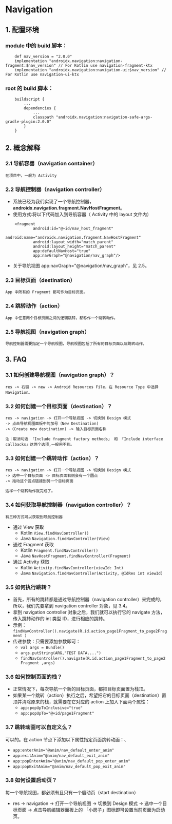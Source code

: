 # Navigation

## 1. 配置环境
  
### module 中的 build 脚本：

        def nav_version = "2.0.0"
        implementation "androidx.navigation:navigation-fragment:$nav_version" // For Kotlin use navigation-fragment-ktx
        implementation "androidx.navigation:navigation-ui:$nav_version" // For Kotlin use navigation-ui-ktx

### root 的 build 脚本：

        buildscript {
            ...
            dependencies {
                ...
                classpath "androidx.navigation:navigation-safe-args-gradle-plugin:2.0.0"
            }
        }

## 2. 概念解释

### 2.1 导航容器（navigation container）

    在项目中，一般为 Activity
  
### 2.2 导航控制器（navigation controller）

* 系统已经为我们实现了一个导航控制器，**androidx.navigation.fragment.NavHostFragment**。
* 使用方式:将以下代码加入到导航容器（ Activity 中的 layout 文件内）
```
    <fragment
            android:id="@+id/nav_host_fragment"
            android:name="androidx.navigation.fragment.NavHostFragment"
            android:layout_width="match_parent"
            android:layout_height="match_parent"
            app:defaultNavHost="true"
            app:navGraph="@navigation/nav_graph"/>
```

* 关于导航视图 app:navGraph="@navigation/nav_graph"，见 2.5。

### 2.3 目标页面（destination）

    App 中所有的 Fragment 都可作为目标页面。

### 2.4 跳转动作（action）

    App 中任意两个目标页面之间的逻辑跳转，都称作一个跳转动作。

### 2.5 导航视图（navigation graph）

    导航控制器需要指定一个导航视图，导航视图包括了所有的目标页面以及跳转动作。

## 3. FAQ

### 3.1 如何创建导航视图（navigation graph）？

    res -> 右键 -> new -> Android Resources File，在 Resource Type 中选择 Navigation。

### 3.2 如何创建一个目标页面（destination）？

    res -> navigation -> 打开一个导航视图 -> 切换到 Design 模式
    -> 点击导航视图面板中的加号（New Destination)
    ->（Create new destination) -> 输入目标页面名称

    注：取消勾选 「Include fragment factory methods」 和 「Include interface callbacks」这两个选项,一般用不到。

### 3.3 如何创建一个跳转动作（action）？

    res -> navigation -> 打开一个导航视图 -> 切换到 Design 模式
    -> 选中一个目标页面 -> 目标页面右侧会有一个圆点
    -> 拖动这个圆点链接到另一个目标页面

    这样一个跳转动作就完成了。

### 3.4 如何获取导航控制器（navigation controller）？

    有三种方式可以获取到导航控制器

* 通过 View 获取
  * Kotlin
    `View.findNavController()`
  * Java
    `Navigation.findNavController(View)`
* 通过 Fragment 获取
  * Kotlin
    `Fragment.findNavController()`
  * Java
    `NavHostFragment.findNavController(Fragment)`
* 通过 Activity 获取
  * Kotlin
    `Activity.findNavController(viewId: Int)`
  * Java
    `Navigation.findNavController(Activity, @IdRes int viewId)`

### 3.5 如何执行跳转？

* 首先，所有的跳转都是通过导航控制器（navigation controller）来完成的，所以，我们先要拿到 navigation controller 对象，见 3.4。
* 拿到 navigation controller 对象之后，我们就可以执行它的 navigate 方法，传入跳转动作的 int 类型 ID，进行相应的跳转。
* 示例：`findNavController().navigate(R.id.action_page1Fragment_to_page2Fragment )`
* 传递参数：只需要添加参数即可：
  * `val args = Bundle()`
  * `args.putString(ARG,"TEST DATA....")`
  * `findNavController().navigate(R.id.action_page1Fragment_to_page2Fragment ,args)`

### 3.6 如何控制页面的栈？

* 正常情况下，每次导航一个新的目标页面，都把目标页面置为栈顶。
* 如果某一个跳转（action）执行之后，希望把它的目标页面（destination）置顶并清除原来的栈，就需要在它对应的 action 上加入下面两个属性：
  * `app:popUpToInclusive="true"`
  * `app:popUpTo="@+id/page1Fragment"`

### 3.7 跳转动画可以自定义么？

可以的。在 action 节点下添加以下属性指定页面跳转动画：、

* `app:enterAnim="@anim/nav_default_enter_anim"`
* `app:exitAnim="@anim/nav_default_exit_anim"`
* `app:popEnterAnim="@anim/nav_default_pop_enter_anim"`
* `app:popExitAnim="@anim/nav_default_pop_exit_anim"`

### 3.8 如何设置启动页？

每一个导航视图，都必须有且只有一个启动页（start destination）

* res -> navigation -> 打开一个导航视图 -> 切换到 Design 模式 -> 选中一个目标页面 -> 点击导航编辑器面板上的 「小房子」图标即可设置当前页面为启动页。

